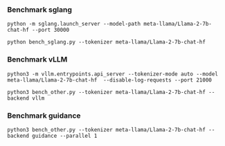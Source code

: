 ### Benchmark sglang

```
python -m sglang.launch_server --model-path meta-llama/Llama-2-7b-chat-hf --port 30000
```

```
python bench_sglang.py --tokenizer meta-llama/Llama-2-7b-chat-hf
```

### Benchmark vLLM

```
python3 -m vllm.entrypoints.api_server --tokenizer-mode auto --model meta-llama/Llama-2-7b-chat-hf  --disable-log-requests --port 21000
```

```
python3 bench_other.py --tokenizer meta-llama/Llama-2-7b-chat-hf --backend vllm
```

### Benchmark guidance

```
python3 bench_other.py --tokenizer meta-llama/Llama-2-7b-chat-hf --backend guidance --parallel 1
```
